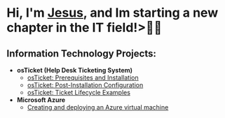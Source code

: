 <h1>Hi, I'm <a href="https://www.linkedin.com/in/jesusaochoajr/">Jesus</a>, and Im starting a new chapter in the IT field!>👨‍💻
  
  <h2>Information Technology Projects:</h2>
  
- <b>osTicket (Help Desk Ticketing System)</b>
  - [osTicket: Prerequisites and Installation](https://github.com/JesusAOchoa/osticket-prereqs)
  - [osTicket: Post-Installation Configuration](https://github.com/JesusAOchoa/post-install-config)
  - [osTicket: Ticket Lifecycle Examples](https://github.com/JesusAOchoa/ticket-lifecycle)
- <b>Microsoft Azure</b>
  - [Creating and deploying an Azure virtual machine](https://github.com/JesusAOchoa/configure-ad)
